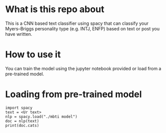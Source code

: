 # What is this repo about

This is a CNN based text classifier using spacy that can classify your Myers–Briggs personality type (e.g. INTJ, ENFP) based on text or post you have written.  

# How to use it 

You can train the model using the jupyter notebook provided or load from a pre-trained model. 

# Loading from pre-trained model

```
import spacy
text = <Ur text>
nlp = spacy.load("./mbti model")
doc = nlp(text)
print(doc.cats)
 ```

